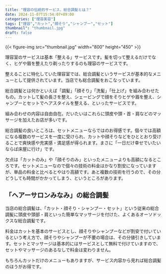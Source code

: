 ```yaml
---
title: "理容の伝統的サービス、総合調髪とは？"
date: 2024-11-07T15:54:07+09:00
categories: ["理容美容"]
tags: ["理容","カット","顔そり","シャンプー","セット"]
thumbnail": "thumbnail.jpg"
draft: false
---
```

{{< figure-img src="thumbnail.jpg" width="800" height="450" >}}

理容室のサービスは基本「整える」サービスです。髪を切って整えるだけでなく、ヒゲや眉を整えたり剃ったりするのも理容のサービスです。

整えることに特化していた理容室では、総合調髪というサービスが基本的なメニューとして提供されています。当店でも総合調髪をおこなっています。

総合調髪とは何かといえば「調髪」「顔そり」「洗髪」「仕上げ」を組み合わせたもの。カットして髪の長さを整え、シェービングで顔をそりヒゲや眉を整え、シャンプーとセットでヘアスタイルを整える、といったサービスです。

組み合わせの内容は自由自在。だいたいはこれらに頭皮や頭・首・肩などのマッサージを加えたお店が多いです。

総合調髪の良いところは、セットメニューならではのお得感です。個々では高額になる複数のサービスを一度に受けられ、カットや顔そりなどをひととおり受けることで爽快感や充実感・満足感が得られます。まさに「一日だけ幸せでいたいならば床屋に行け」です。

欠点は「カットのみ」や「顔そりのみ」といったメニューよりも高額になるところです。セットメニューなので個々の技術の料金はかなり割安になっていますが、単品の料金と比べるとやはり高額です。あと複数の技術を行うので、その分どうしても時間がかかってしまう、というところがあります。

## 「ヘアーサロンみなみ」の総合調髪

当店の総合調髪は、「カット・顔そり・シャンプー・セット」という従来の総合調髪に頭皮や頭部・肩といった簡単なマッサージを付けた、よくあるオーソドックスな総合調髪です。

料金はカットを基本のサービスとし、顔そりやシャンプーなどが割安で付いているという考え方で、顔そりやシャンプーが不要の場合は、その分値引きしています。セットとマッサージは基本的にはサービスとして無料で付けていますので、セットやマッサージのあるなしで料金は変わりません。

もちろんカットだけのメニューもありますが、サービス内容から見れば総合調髪のほうがお得です。
